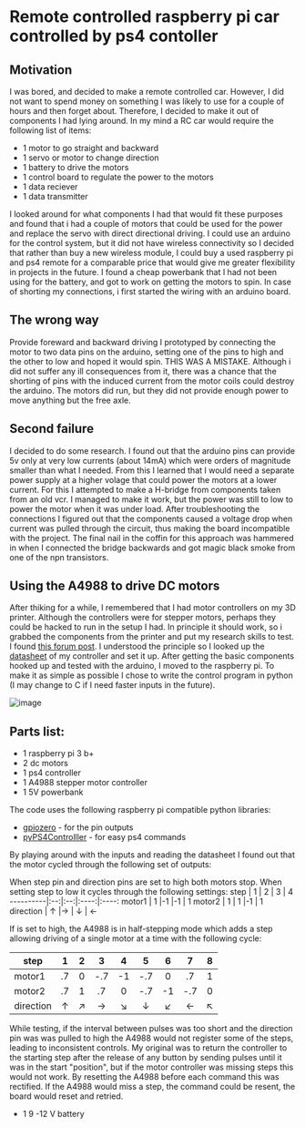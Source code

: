 # Remote controlled raspberry pi car controlled by ps4 contoller

## Motivation

I was bored, and decided to make a remote controlled car. However, I did not want to spend money on something I was likely to use for a couple of hours and then forget about. Therefore, I decided to make it out of components I had lying around. In my mind a RC car would require the following list of items:
* 1 motor to go straight and backward
* 1 servo or motor to change direction
* 1 battery to drive the motors
* 1 control board to regulate the power to the motors
* 1 data reciever
* 1 data transmitter 

I looked around for what components I had that would fit these purposes and found that i had a couple of motors that could be used for the power and replace the servo with direct directional driving. I could use an arduino for the control system, but it did not have wireless connectivity so I decided that rather than buy a new wireless module, I could buy a used raspberry pi and ps4 remote for a comparable price that would give me greater flexibility in projects in the future. I found a cheap powerbank that I had not been using for the battery, and got to work on getting the motors to spin. In case of shorting my connections, i first started the wiring with an arduino board.

## The wrong way

Provide foreward and backward driving I prototyped by connecting the motor to two data pins on the arduino, setting one of the pins to high and the other to low and hoped it would spin. THIS WAS A MISTAKE. Although i did not suffer any ill consequences from it, there was a chance that the shorting of pins with the induced current from the motor coils could destroy the arduino. The motors did run, but they did not provide enough power to move anything but the free axle. 

## Second failure

I decided to do some research. I found out that the arduino pins can provide 5v only at very low currents (about 14mA) which were orders of magnitude smaller than what I needed. From this I learned that I would need a separate power supply at a higher volage that could power the motors at a lower current. For this I attempted to make a H-bridge from components taken from an old vcr. I managed to make it work, but the power was still to low to power the motor when it was under load. After troubleshooting the connections I figured out that the components caused a voltage drop when current was pulled through the circuit, thus making the board incompatible with the project. The final nail in the coffin for this approach was hammered in when I connected the bridge backwards and got magic black smoke from one of the npn transistors. 

## Using the A4988 to drive DC motors

After thiking for a while, I remembered that I had motor controllers on my 3D printer. Although the controllers were for stepper motors, perhaps they could be hacked to run in the setup I had. In principle it should work, so i grabbed the components from the printer and put my research skills to test. I found [this forum post](https://www.robotshop.com/community/forum/t/very-low-cost-2a-dual-dc-motor-driver-with-cool-features/13183). I understood the principle so I looked up the [datasheet](https://www.pololu.com/file/0J450/a4988_DMOS_microstepping_driver_with_translator.pdf) of my controller and set it up. After getting the basic components hooked up and tested with the arduino, I moved to the raspberry pi. To make it as simple as possible I chose to write the control program in python (I may change to C if I need faster inputs in the future). 


![image](https://user-images.githubusercontent.com/35771181/154839701-328e4d8f-546e-4992-8a2c-d71574f8bde8.png)

## Parts list:

* 1 raspberry pi 3 b+
* 2 dc motors 
* 1 ps4 controller
* 1 A4988 stepper motor controller 
* 1 5V powerbank

The code uses the following raspberry pi compatible python libraries: 
* [gpiozero](https://gpiozero.readthedocs.io/en/stable/) - for the pin outputs
* [pyPS4Controlller](https://pypi.org/project/pyPS4Controller/) - for easy ps4 commands

By playing around with the inputs and reading the datasheet I found out that the motor cycled through the following set of outputs:

When step pin and direction pins are set to high both motors stop.
When setting step to low it cycles through the following settings:
step      | 1  | 2 | 3  | 4  
----------|:--:|:--:|:----:|:----:
motor1    | 1  |-1 |-1  | 1
motor2    | 1  | 1 |-1  | 1 
direction | ↑  |→  | ↓  | ← 

If  is set to high, the A4988 is in half-stepping mode which adds a step allowing driving of a single motor at a time with the following cycle:

step      | 1 |  2 |  3 |  4 |  5 |  6 |  7 |  8
----------|:---:|:----:|:----:|:----:|:----:|:----:|:----:|:----:
motor1    |.7 |  0 |-.7 | -1 |-.7 |  0 | .7 |  1
motor2    |.7 |  1 | .7 |  0 |-.7 | -1 |-.7 |  0
direction | ↑ |  ↗ |  → |  ↘ |  ↓ |  ↙ |  ← |  ↖  

While testing, if the interval between pulses was too short and the direction pin was was pulled to high the A4988 would not register some of the steps, leading to inconsistent controls. My original was to return the controller to the starting step after the release of any button by sending pulses until it was in the start "position", but if the motor controller was missing steps this would not work. By resetting the A4988 before each command this was rectified. If the A4988 would miss a step, the command could be resent, the board would reset and retried.  

* 1 9 -12 V battery


